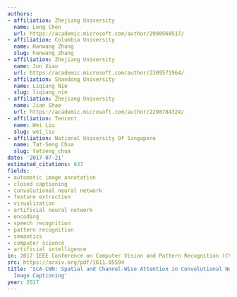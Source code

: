 ```yaml
---
authors:
- affiliation: Zhejiang University
  name: Long Chen
  url: https://academic.microsoft.com/author/2998568517/
- affiliation: Columbia University
  name: Hanwang Zhang
  slug: hanwang_zhang
- affiliation: Zhejiang University
  name: Jun Xiao
  url: https://academic.microsoft.com/author/2309571964/
- affiliation: Shandong University
  name: Liqiang Nie
  slug: liqiang_nie
- affiliation: Zhejiang University
  name: Jian Shao
  url: https://academic.microsoft.com/author/2298784324/
- affiliation: Tencent
  name: Wei Liu
  slug: wei_liu
- affiliation: National University Of Singapore
  name: Tat-Seng Chua
  slug: tatseng_chua
date: '2017-07-21'
estimated_citations: 637
fields:
- automatic image annotation
- closed captioning
- convolutional neural network
- feature extraction
- visualization
- artificial neural network
- encoding
- speech recognition
- pattern recognition
- semantics
- computer science
- artificial intelligence
in: 2017 IEEE Conference on Computer Vision and Pattern Recognition (CVPR)
src: https://arxiv.org/pdf/1611.05594
title: 'SCA-CNN: Spatial and Channel-Wise Attention in Convolutional Networks for
  Image Captioning'
year: 2017
---
```

